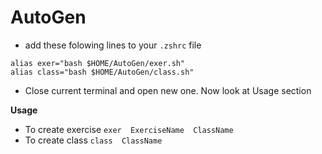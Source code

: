 # AutoGen

- add these folowing lines to your `.zshrc` file

```shell
alias exer="bash $HOME/AutoGen/exer.sh"
alias class="bash $HOME/AutoGen/class.sh"
```
- Close current terminal and open new one.  Now look at Usage section

**Usage**

-  To create exercise `exer  ExerciseName  ClassName`
-  To create class `class  ClassName`
